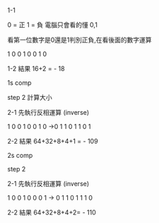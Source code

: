 1-1

0 = 正 1 = 負 電腦只會看的懂 0,1

看第一位數字是0還是1判別正負,在看後面的數字運算 

1 0 0 1 0 0 1 0

1-2 結果 16+2 = - 18 

1s comp

step 2 計算大小 

2-1 先執行反相運算 (inverse)

1 0 0 1 0 0 1 0 ->0 1 1 0 1 1 0 1

2-2 結果 64+32+8+4+1 = - 109

2s comp

step 2

2-1 先執行反相運算 (inverse)
                
1 0 0 1 0 0 0 1 -> 0 1 1 0 1 1 1 0

2-2 結果 64+32+8+4+2= - 110

